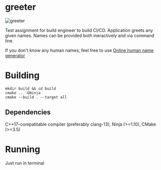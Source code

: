 # greeter

![greeter](https://user-images.githubusercontent.com/1110183/222855052-03506dac-cf6b-4f1a-bab3-2b6270eecadc.gif)


Test assignment for build engineer to build CI/CD. Application greets any given names. Names can be provided both ineractively and via command line.

If you don't know any human names, feel free to use [Online human name generator](https://blog.reedsy.com/character-name-generator/fantasy/human/)


# Building
```
mkdir build && cd build
cmake .. -GNinja
cmake --build . --target all
```

## Dependencies
C++17-compatitable compiler (preferably clang-13), Ninja (>=1.10), CMake (>=3.5)

# Running
Just run in terminal
